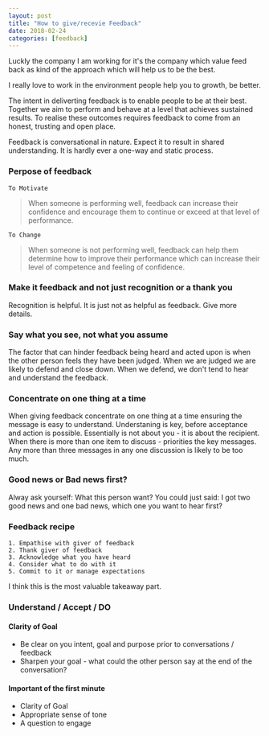 ```yaml
---
layout: post
title: "How to give/recevie Feedback"
date: 2018-02-24
categories: [feedback]
---
```


Luckly the company I am working for it's the company which value feed back as kind of the approach which will help us to be the best.

I really love to work in the environment people help you to growth, be better.

  
The intent in deliverting feedback is to enable people to be at their best. Together we aim to perform and behave at a level that achieves sustained results. To realise these outcomes requires feedback to come from an honest, trusting and open place.

Feedback is conversational in nature. Expect it to result in shared understanding. It is hardly ever a one-way and static process.  

### Perpose of feedback
```To Motivate```
> When someone is performing well, feedback can increase their confidence and encourage them to continue or exceed at that level of performance.

```To Change```
> When someone is not performing well, feedback can help them determine how to improve their performance which can increase their level of competence and feeling of confidence.

### Make it feedback and not just recognition or a thank you
Recognition is helpful. It is just not as helpful as feedback. 
Give more details.

### Say what you see, not what you assume
The factor that can hinder feedback being heard and acted upon is when the other person feels they have been judged. When we are judged we are likely to defend and close down. When we defend, we don't tend to hear and understand the feedback.

### Concentrate on one thing at a time 
When giving feedback concentrate on one thing at a time ensuring the message is easy to understand. Understaning is key, before acceptance and action is possible. Essentially is not about you - it is about the recipient.   
When there is more than one item to discuss - priorities the key messages. Any more than three messages in any one discussion is likely to be too much.

### Good news or Bad news first?
Alway ask yourself: What this person want?
You could just said: I got two good news and one bad news, which one you want to hear first?

### Feedback recipe
```
1. Empathise with giver of feedback
2. Thank giver of feedback
3. Acknowledge what you have heard
4. Consider what to do with it
5. Commit to it or manage expectations
```
I think this is the most valuable takeaway part.

### Understand / Accept / DO
#### Clarity of Goal
+ Be clear on you intent, goal and purpose prior to conversations / feedback
+ Sharpen your goal - what could the other person say at the end of the conversation?

#### Important of the first minute
+ Clarity of Goal
+ Appropriate sense of tone
+ A question to engage

